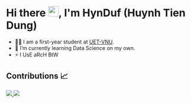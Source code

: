 <!--
**HynDuf7/HynDuf7** is a ✨ _special_ ✨ repository because its `README.md` (this file) appears on your GitHub profile.

Here are some ideas to get you started:

- 🔭 I’m currently working on ...
- 🌱 I’m currently learning ...
- 👯 I’m looking to collaborate on ...
- 🤔 I’m looking for help with ...
- 💬 Ask me about ...
- 📫 How to reach me: ...
- 😄 Pronouns: ...
- ⚡ Fun fact: ...
-->
# Hi there <img src="https://media.giphy.com/media/hvRJCLFzcasrR4ia7z/giphy.gif" width="28">, I'm HynDuf (Huynh Tien Dung)

- 👨‍🎓 I am a first-year student at [UET-VNU](https://uet.vnu.edu.vn/). 
- 🌱 I’m currently learning Data Science on my own.
- ⚡ I UsE aRcH BtW

## Contributions 📈
<a href="https://github.com/anuraghazra/github-readme-stats">
  <img src="https://github-readme-stats.vercel.app/api?username=HynDuf7&show_icons=true&theme=dark&count_private=true&hide_border=true" />
</a>
<a href="https://github.com/anuraghazra/convoychat">
  <img src="https://github-readme-streak-stats.herokuapp.com?user=HynDuf7&theme=dark&hide_border=true&date_format=j%20M%5B%20Y%5D&fire=DD2727" />
</a>


